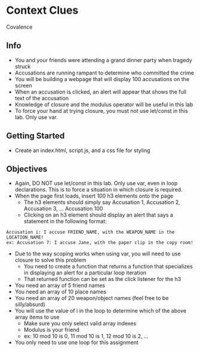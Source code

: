 # Context Clues
Covalence

## Info
* You and your friends were attending a grand dinner party when tragedy struck
* Accusations are running rampant to determine who committed the crime
* You will be building a webpage that will display 100 accusations on the screen
* When an accusation is clicked, an alert will appear that shows the full text of the accusation
* Knowledge of closure and the modulus operator will be useful in this lab
* To force your hand at trying closure, you must not use let/const in this lab. Only use var.

## Getting Started
* Create an index.html, script.js, and a css file for styling

## Objectives
* Again, DO NOT use let/const in this lab. Only use var, even in loop declarations. This is to force a situation in which closure is required.
* When the page first loads, insert 100 h3 elements onto the page
    * The h3 elements should simply say Accusation 1, Accusation 2, Accusation 3, ... Accusation 100
    * Clicking on an h3 element should display an alert that says a statement in the following format:
```
Accusation i: I accuse FRIEND_NAME, with the WEAPON_NAME in the LOCATION_NAME!
ex: Accusation 7: I accuse Jane, with the paper clip in the copy room!
```
* Due to the way scoping works when using var, you will need to use closure to solve this problem
    * You need to create a function that returns a function that specializes in displaying an alert for a particular loop iteration
    * That returned function can be set as the click listener for the h3
* You need an array of 5 friend names
* You need an array of 10 place names
* You need an array of 20 weapon/object names (feel free to be silly/absurd)
* You will use the value of i in the loop to determine which of the above array items to use
    * Make sure you only select valid array indexes
    * Modulus is your friend
    * ex: 10 mod 10 is 0, 11 mod 10 is 1, 12 mod 10 is 2, ...
* You only need to use one loop for this assignment